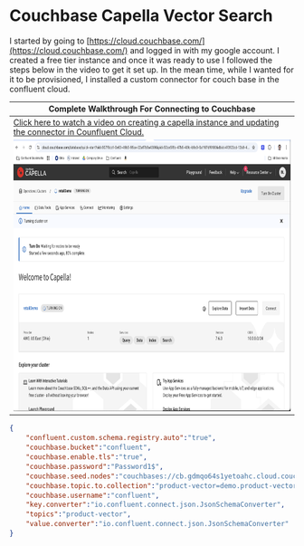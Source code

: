 # Couchbase Capella Vector Search

I started by going to [https://cloud.couchbase.com/](https://cloud.couchbase.com/) and logged in with my google account.  I created a free tier instance and once it was ready to use I followed the steps below in the video to get it set up.  In the mean time, while I wanted for it to be provisioned, I installed a custom connector for couch base in the confluent cloud.



|Complete Walkthrough For Connecting to Couchbase|    
|---------------------------|   
|[Click here to watch a video on creating a capella instance and updating the connector in Counfluent Cloud.](https://youtu.be/uYxm7Yg7rgo)|   
|<a href="https://youtu.be/uYxm7Yg7rgo" target="video"><img src="../../img/CouchbaseCapella.png" width="700px" height="480px"></a>|

```json
{
    "confluent.custom.schema.registry.auto":"true",
    "couchbase.bucket":"confluent",
    "couchbase.enable.tls":"true",
    "couchbase.password":"Password1$",
    "couchbase.seed.nodes":"couchbases://cb.gdmqo64s1yetoahc.cloud.couchbase.com",
    "couchbase.topic.to.collection":"product-vector=demo.product-vector",
    "couchbase.username":"confluent",
    "key.converter":"io.confluent.connect.json.JsonSchemaConverter",
    "topics":"product-vector",
    "value.converter":"io.confluent.connect.json.JsonSchemaConverter"
}
```
